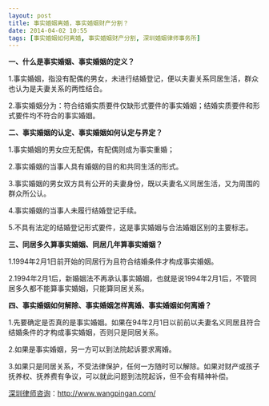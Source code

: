 ```yaml
---
layout: post
title: 事实婚姻离婚，事实婚姻财产分割？
date: 2014-04-02 10:55
tags: [事实婚姻如何离婚, 事实婚姻财产分割, 深圳婚姻律师事务所]
---
```

<strong>一、什么是事实婚姻、事实婚姻的定义？</strong>

1.事实婚姻，指没有配偶的男女，未进行结婚登记，便以夫妻关系同居生活，群众也认为是夫妻关系的两性结合。

2.事实婚姻分为：符合结婚实质要件仅缺形式要件的事实婚姻；结婚实质要件和形式要件均不符合的事实婚姻。

<strong>二、事实婚姻的认定、事实婚姻如何认定与界定？</strong>

1.事实婚姻的男女应无配偶，有配偶则成为事实重婚；

2.事实婚姻的当事人具有婚姻的目的和共同生活的形式。

3.事实婚姻的男女双方具有公开的夫妻身份，既以夫妻名义同居生活，又为周围的群众所公认。

4.事实婚姻的当事人未履行结婚登记手续。

5.不具有法定的结婚登记形式要件，这是事实婚姻与合法婚姻区别的主要标志。

<strong>三、同居多久算事实婚姻、同居几年算事实婚姻？</strong>

1.1994年2月1日前开始的同居行为且符合结婚条件才构成事实婚姻。

2.1994年2月1后，新婚姻法不再承认事实婚姻，也就是说1994年2月1后，不管同居多久都不能算事实婚姻，只能算同居关系。

<strong>四、事实婚姻如何解除、事实婚姻怎样离婚、事实婚姻如何离婚？</strong>

1.先要确定是否真的是事实婚姻。如果在94年2月1日以前前以夫妻名义同居且符合结婚条件的才构成事实婚姻，否则只是同居关系。

2.如果是事实婚姻，另一方可以到法院起诉要求离婚。

3.如果只是同居关系，不受法律保护，任何一方随时可以解除。如果对财产或孩子抚养权、抚养费有争议，可以就此问题到法院起诉，但不会有精神补偿。

<a href="http://www.wangpingan.com/">深圳律师咨询</a>：<a href="http://www.wangpingan.com/">http://www.wangpingan.com/</a>

